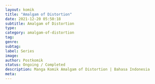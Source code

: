 ```yaml
---
layout: komik
title: "Amalgam of Distortion"
date: 2021-12-20 05:50:18
subtitle: Amalgam of Distortion
type: 
category: amalgam-of-distortion
tag: 
genre: 
subtag: 
label: Series
image: 
author: Postkomik
status: Ongoing / Completed
description: Manga Komik Amalgam of Distortion | Bahasa Indonesia
meta: 
---
```

